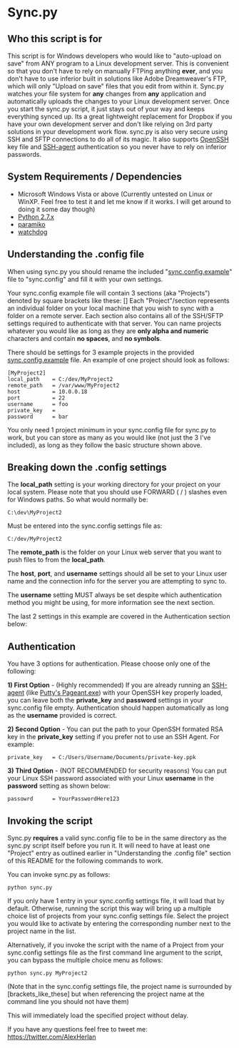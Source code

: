 Sync.py
=======

Who this script is for
----------------------
This script is for Windows developers who would like to "auto-upload on save" from ANY program to a Linux development server.  This is convenient so that you don't have to rely on manually FTPing anything **ever**, and you don't have to use inferior built in solutions like Adobe Dreamweaver's FTP, which will only "Upload on save" files that you edit from within it.  Sync.py watches your file system for **any** changes from **any** application and automatically uploads the changes to your Linux development server.  Once you start the sync.py script, it just stays out of your way and keeps everything synced up.  Its a great lightweight replacement for Dropbox if you have your own development server and don't like relying on 3rd party solutions in your development work flow.  sync.py is also very secure using SSH and SFTP connections to do all of its magic.  It also supports [OpenSSH](http://en.wikipedia.org/wiki/OpenSSH) key file and [SSH-agent](http://en.wikipedia.org/wiki/Ssh-agent) authentication so you never have to rely on inferior passwords.

System Requirements / Dependencies 
------------

* Microsoft Windows Vista or above (Currently untested on Linux or WinXP.  Feel free to test it and let me know if it works.  I will get around to doing it some day though)
* [Python 2.7.x](http://www.python.org/getit/releases/2.7/)
* [paramiko](http://www.lag.net/paramiko/)
* [watchdog](http://pypi.python.org/pypi/watchdog)


Understanding the .config file
------------------------------
When using sync.py you should rename the included "[sync.config.example](syncpy/blob/master/sync.config.example)" file to "sync.config"
and fill it with your own settings.

Your sync.config example file will contain 3 sections (aka "Projects") denoted by square brackets like these: []  Each "Project"/section represents an individual folder on your local machine that you wish to sync with a folder on a remote server.  Each section also contains all of the SSH/SFTP settings required to authenticate with that server. You can name projects whatever you would like as long as they are **only alpha and numeric** characters and contain **no spaces**, and **no symbols**.

There should be settings for 3 example projects in the provided [sync.config.example](syncpy/blob/master/sync.config.example) file.
An example of one project should look as follows:

	[MyProject2]
	local_path    = C:/dev/MyProject2
	remote_path   = /var/www/MyProject2
	host          = 10.0.0.18
	port          = 22
	username      = foo
	private_key   = 
	password      = bar

You only need 1 project minimum in your sync.config file for sync.py to work, but you can store as many as you would like (not just the 3 I've included), as long as they follow the basic structure shown above.


Breaking down the .config settings
-----------------------------------

The **local_path** setting is your working directory for your project on your local system. Please note that you should use FORWARD ( / ) slashes even for Windows paths. So what would normally be:

	C:\dev\MyProject2

Must be entered into the sync.config settings file as:

	C:/dev/MyProject2

The **remote_path** is the folder on your Linux web server that you want to push files to from the **local_path**.

The **host**, **port**, and **username** settings should all be set to your Linux user name and the connection info for the server you are attempting to sync to.

The **username** setting MUST always be set despite which authentication method you might be using, for more information see the next section.

The last 2 settings in this example are covered in the Authentication section below:


Authentication
--------------

You have 3 options for authentication. Please choose only one of the following:

**1) First Option** - (Highly recommended) If you are already running an [SSH-agent](http://en.wikipedia.org/wiki/Ssh-agent) (like [Putty's Pageant.exe](http://www.chiark.greenend.org.uk/~sgtatham/putty/download.html)) with your OpenSSH key properly loaded, you can leave both the **private_key** and **password** settings in your sync.config file empty. Authentication should happen automatically as long as the **username** provided is correct. 

**2) Second Option** - You can put the path to your OpenSSH formated RSA key in the **private_key** setting if you prefer not to use an SSH Agent.  For example:

	private_key   = C:/Users/Username/Documents/private-key.ppk

**3) Third Option** - (NOT RECOMMENDED for security reasons) You can put your Linux SSH password associated with your Linux **username** in the **password** setting as shown below:

	passowrd      = YourPasswordHere123


Invoking the script
-------------------
Sync.py **requires** a valid sync.config file to be in the same directory as the sync.py script itself before you run it.  It will need to have at least one "Project" entry as outlined earlier in "Understanding the .config file" section of this README for the following commands to work.

You can invoke sync.py as follows:

	python sync.py

If you only have 1 entry in your sync.config settings file, it will load that by default.   Otherwise, running the script this way will bring up a multiple choice list of projects from your sync.config settings file.  Select the project you would like to activate by entering the corresponding number next to the project name in the list.

Alternatively, if you invoke the script with the name of a Project from your sync.config settings file as the first command line argument to the script, you can bypass the multiple choice menu as follows:

	python sync.py MyProject2

(Note that in the sync.config settings file, the project name is surrounded by [brackets_like_these] but when referencing the project name at the command line you should not have them)

This will immediately load the specified project without delay. 



If you have any questions feel free to tweet me: https://twitter.com/AlexHerlan